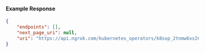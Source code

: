 <!-- Code generated for API Clients. DO NOT EDIT. -->

#### Example Response

```json
{
	"endpoints": [],
	"next_page_uri": null,
	"uri": "https://api.ngrok.com/kubernetes_operators/k8sop_2tnmw6xsIClIXD2qZuSpUQ9yMtq/bound_endpoints"
}
```
